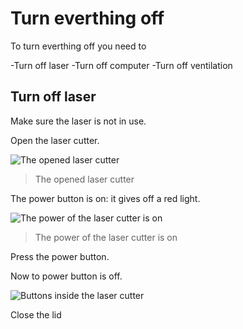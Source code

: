 # Turn everthing off

To turn everthing off you need to

-Turn off laser
-Turn off computer
-Turn off ventilation

## Turn off laser

Make sure the laser is not in use.

Open the laser cutter.

![The opened laser cutter](laser_cutter_open.jpg)

> The opened laser cutter

The power button is on: it gives off a red light.

![The power of the laser cutter is on](laser_cutter_power_on.jpg)

> The power of the laser cutter is on

Press the power button.

Now to power button is off.

![Buttons inside the laser cutter](laser_cutter_inside_buttons.jpg)

Close the lid


